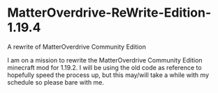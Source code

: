 # MatterOverdrive-ReWrite-Edition-1.19.4
A rewrite of MatterOverdrive Community Edition

I am on a mission to rewrite the MatterOverdrive Community Edition minecraft mod for 1.19.2.
I will be using the old code as reference to hopefully speed the process up, but this may/will take a while with my schedule so please bare with me.
